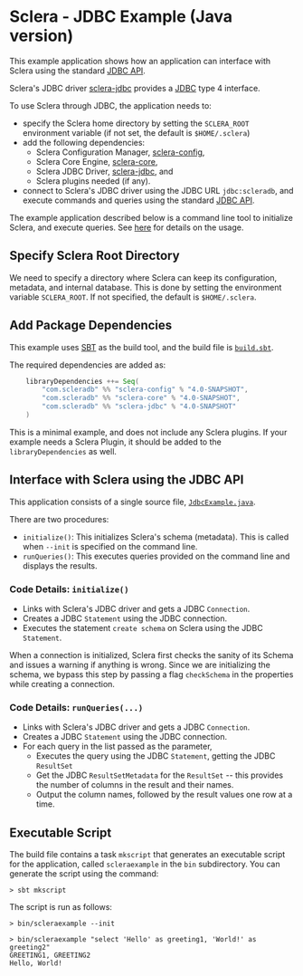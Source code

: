 # Sclera - JDBC Example (Java version)

This example application shows how an application can interface with Sclera using the standard [JDBC API](https://docs.oracle.com/javase/tutorial/jdbc/overview/index.html).

Sclera's JDBC driver [sclera-jdbc](https://github.com/scleradb/sclera/tree/master/modules/interfaces/jdbc) provides a [JDBC](http://en.wikipedia.org/wiki/Java_Database_Connectivity) type 4 interface.

To use Sclera through JDBC, the application needs to:

- specify the Sclera home directory by setting the `SCLERA_ROOT` environment variable (if not set, the default is `$HOME/.sclera`)
- add the following dependencies:
    - Sclera Configuration Manager, [sclera-config](https://github.com/scleradb/sclera/tree/master/modules/config),
    - Sclera Core Engine, [sclera-core](https://github.com/scleradb/sclera/tree/master/modules/core),
    - Sclera JDBC Driver, [sclera-jdbc](https://github.com/scleradb/sclera/tree/master/modules/interfaces/jdbc), and
    - Sclera plugins needed (if any).
- connect to Sclera's JDBC driver using the JDBC URL `jdbc:scleradb`, and execute commands and queries using the standard [JDBC API](https://docs.oracle.com/javase/tutorial/jdbc/overview/index.html).

The example application described below is a command line tool to initialize Sclera, and execute queries. See [here](#executable-script) for details on the usage.

## Specify Sclera Root Directory

We need to specify a directory where Sclera can keep its configuration, metadata, and internal database. This is done by setting the environment variable `SCLERA_ROOT`. If not specified, the default is `$HOME/.sclera`.

## Add Package Dependencies

This example uses [SBT](https://scala-sbt.org) as the build tool, and the build file is [`build.sbt`](build.sbt).

The required dependencies are added as:

```scala
    libraryDependencies ++= Seq(
        "com.scleradb" %% "sclera-config" % "4.0-SNAPSHOT",
        "com.scleradb" %% "sclera-core" % "4.0-SNAPSHOT",
        "com.scleradb" %% "sclera-jdbc" % "4.0-SNAPSHOT"
    )
```

This is a minimal example, and does not include any Sclera plugins. If your example needs a Sclera Plugin, it should be added to the `libraryDependencies` as well.

## Interface with Sclera using the JDBC API

This application consists of a single source file, [`JdbcExample.java`](src/main/java/com/example/sclera/jdbc/JdbcExample.java).

There are two procedures:

- `initialize()`: This initializes Sclera's schema (metadata). This is called when `--init` is specified on the command line.
- `runQueries()`: This executes queries provided on the command line and displays the results.

### Code Details: `initialize()`

- Links with Sclera's JDBC driver and gets a JDBC `Connection`.
- Creates a JDBC `Statement` using the JDBC connection.
- Executes the statement `create schema` on Sclera using the JDBC `Statement`.

When a connection is initialized, Sclera first checks the sanity of its Schema and issues a warning if anything is wrong. Since we are initializing the schema, we bypass this step by passing a flag `checkSchema` in the properties while creating a connection.

### Code Details: `runQueries(...)`

- Links with Sclera's JDBC driver and gets a JDBC `Connection`.
- Creates a JDBC `Statement` using the JDBC connection.
- For each query in the list passed as the parameter,
    - Executes the query using the JDBC `Statement`, getting the JDBC `ResultSet`
    - Get the JDBC `ResultSetMetadata` for the `ResultSet` -- this provides the number of columns in the result and their names.
    - Output the column names, followed by the result values one row at a time.

## Executable Script

The build file contains a task `mkscript` that generates an executable script for the application, called `scleraexample` in the `bin` subdirectory. You can generate the script using the command:

    > sbt mkscript

The script is run as follows:

    > bin/scleraexample --init

    > bin/scleraexample "select 'Hello' as greeting1, 'World!' as greeting2"
    GREETING1, GREETING2
    Hello, World!

